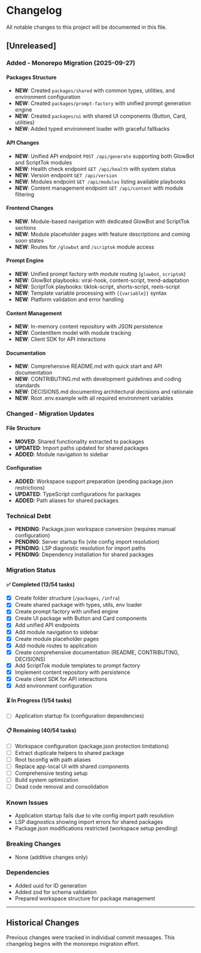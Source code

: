 # Changelog

All notable changes to this project will be documented in this file.

## [Unreleased]

### Added - Monorepo Migration (2025-09-27)

#### Packages Structure
- **NEW**: Created `packages/shared` with common types, utilities, and environment configuration
- **NEW**: Created `packages/prompt-factory` with unified prompt generation engine
- **NEW**: Created `packages/ui` with shared UI components (Button, Card, utilities)
- **NEW**: Added typed environment loader with graceful fallbacks

#### API Changes
- **NEW**: Unified API endpoint `POST /api/generate` supporting both GlowBot and ScriptTok modules
- **NEW**: Health check endpoint `GET /api/health` with system status
- **NEW**: Version endpoint `GET /api/version` 
- **NEW**: Modules endpoint `GET /api/modules` listing available playbooks
- **NEW**: Content management endpoint `GET /api/content` with module filtering

#### Frontend Changes  
- **NEW**: Module-based navigation with dedicated GlowBot and ScriptTok sections
- **NEW**: Module placeholder pages with feature descriptions and coming soon states
- **NEW**: Routes for `/glowbot` and `/scriptok` module access

#### Prompt Engine
- **NEW**: Unified prompt factory with module routing (`glowbot`, `scriptok`)
- **NEW**: GlowBot playbooks: viral-hook, content-script, trend-adaptation
- **NEW**: ScriptTok playbooks: tiktok-script, shorts-script, reels-script
- **NEW**: Template variable processing with `{{variable}}` syntax
- **NEW**: Platform validation and error handling

#### Content Management
- **NEW**: In-memory content repository with JSON persistence
- **NEW**: ContentItem model with module tracking
- **NEW**: Client SDK for API interactions

#### Documentation
- **NEW**: Comprehensive README.md with quick start and API documentation
- **NEW**: CONTRIBUTING.md with development guidelines and coding standards
- **NEW**: DECISIONS.md documenting architectural decisions and rationale
- **NEW**: Root .env.example with all required environment variables

### Changed - Migration Updates

#### File Structure
- **MOVED**: Shared functionality extracted to packages
- **UPDATED**: Import paths updated for shared packages
- **ADDED**: Module navigation to sidebar

#### Configuration
- **ADDED**: Workspace support preparation (pending package.json restrictions)
- **UPDATED**: TypeScript configurations for packages
- **ADDED**: Path aliases for shared packages

### Technical Debt
- **PENDING**: Package.json workspace conversion (requires manual configuration)
- **PENDING**: Server startup fix (vite config import resolution)
- **PENDING**: LSP diagnostic resolution for import paths
- **PENDING**: Dependency installation for shared packages

### Migration Status

#### ✅ Completed (13/54 tasks)
- [x] Create folder structure (`/packages`, `/infra`)
- [x] Create shared package with types, utils, env loader
- [x] Create prompt factory with unified engine
- [x] Create UI package with Button and Card components  
- [x] Add unified API endpoints
- [x] Add module navigation to sidebar
- [x] Create module placeholder pages
- [x] Add module routes to application
- [x] Create comprehensive documentation (README, CONTRIBUTING, DECISIONS)
- [x] Add ScriptTok module templates to prompt factory
- [x] Implement content repository with persistence
- [x] Create client SDK for API interactions
- [x] Add environment configuration

#### ⏳ In Progress (1/54 tasks)
- [ ] Application startup fix (configuration dependencies)

#### 📋 Remaining (40/54 tasks)
- [ ] Workspace configuration (package.json protection limitations)
- [ ] Extract duplicate helpers to shared package
- [ ] Root tsconfig with path aliases  
- [ ] Replace app-local UI with shared components
- [ ] Comprehensive testing setup
- [ ] Build system optimization
- [ ] Dead code removal and consolidation

### Known Issues
- Application startup fails due to vite config import path resolution
- LSP diagnostics showing import errors for shared packages
- Package.json modifications restricted (workspace setup pending)

### Breaking Changes
- None (additive changes only)

### Dependencies
- Added uuid for ID generation
- Added zod for schema validation  
- Prepared workspace structure for package management

---

## Historical Changes

Previous changes were tracked in individual commit messages. This changelog begins with the monorepo migration effort.